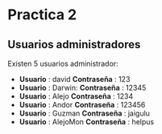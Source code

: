 # Practica 2

## Usuarios administradores

Existen 5 usuarios administrador:

* **Usuario** : david
   **Contraseña** : 123
* **Usuario** : Darwin: 
   **Contraseña** : 12345
* **Usuario** : Alejo
   **Contraseña** : 1234
* **Usuario** : Andor
   **Contraseña** : 123456
* **Usuario** : Guzman
   **Contraseña** : jaigulu
* **Usuario** : AlejoMon
   **Contraseña** : helpus
